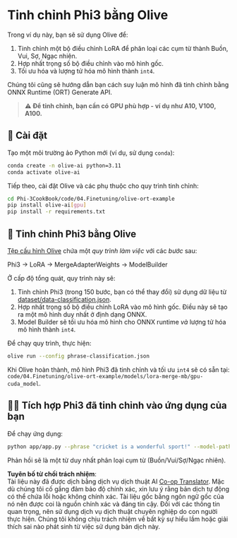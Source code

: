 <!--
CO_OP_TRANSLATOR_METADATA:
{
  "original_hash": "4164123a700fecd535d850f09506d72a",
  "translation_date": "2025-07-16T16:27:23+00:00",
  "source_file": "code/04.Finetuning/olive-ort-example/README.md",
  "language_code": "vi"
}
-->
# Tinh chỉnh Phi3 bằng Olive

Trong ví dụ này, bạn sẽ sử dụng Olive để:

1. Tinh chỉnh một bộ điều chỉnh LoRA để phân loại các cụm từ thành Buồn, Vui, Sợ, Ngạc nhiên.
1. Hợp nhất trọng số bộ điều chỉnh vào mô hình gốc.
1. Tối ưu hóa và lượng tử hóa mô hình thành `int4`.

Chúng tôi cũng sẽ hướng dẫn bạn cách suy luận mô hình đã tinh chỉnh bằng ONNX Runtime (ORT) Generate API.

> **⚠️ Để tinh chỉnh, bạn cần có GPU phù hợp - ví dụ như A10, V100, A100.**

## 💾 Cài đặt

Tạo một môi trường ảo Python mới (ví dụ, sử dụng `conda`):

```bash
conda create -n olive-ai python=3.11
conda activate olive-ai
```

Tiếp theo, cài đặt Olive và các phụ thuộc cho quy trình tinh chỉnh:

```bash
cd Phi-3CookBook/code/04.Finetuning/olive-ort-example
pip install olive-ai[gpu]
pip install -r requirements.txt
```

## 🧪 Tinh chỉnh Phi3 bằng Olive
[Tệp cấu hình Olive](../../../../../code/04.Finetuning/olive-ort-example/phrase-classification.json) chứa một *quy trình làm việc* với các *bước* sau:

Phi3 -> LoRA -> MergeAdapterWeights -> ModelBuilder

Ở cấp độ tổng quát, quy trình này sẽ:

1. Tinh chỉnh Phi3 (trong 150 bước, bạn có thể thay đổi) sử dụng dữ liệu từ [dataset/data-classification.json](../../../../../code/04.Finetuning/olive-ort-example/dataset/dataset-classification.json).
1. Hợp nhất trọng số bộ điều chỉnh LoRA vào mô hình gốc. Điều này sẽ tạo ra một mô hình duy nhất ở định dạng ONNX.
1. Model Builder sẽ tối ưu hóa mô hình cho ONNX runtime *và* lượng tử hóa mô hình thành `int4`.

Để chạy quy trình, thực hiện:

```bash
olive run --config phrase-classification.json
```

Khi Olive hoàn thành, mô hình Phi3 đã tinh chỉnh và tối ưu `int4` sẽ có sẵn tại: `code/04.Finetuning/olive-ort-example/models/lora-merge-mb/gpu-cuda_model`.

## 🧑‍💻 Tích hợp Phi3 đã tinh chỉnh vào ứng dụng của bạn

Để chạy ứng dụng:

```bash
python app/app.py --phrase "cricket is a wonderful sport!" --model-path models/lora-merge-mb/gpu-cuda_model
```

Phản hồi sẽ là một từ duy nhất phân loại cụm từ (Buồn/Vui/Sợ/Ngạc nhiên).

**Tuyên bố từ chối trách nhiệm**:  
Tài liệu này đã được dịch bằng dịch vụ dịch thuật AI [Co-op Translator](https://github.com/Azure/co-op-translator). Mặc dù chúng tôi cố gắng đảm bảo độ chính xác, xin lưu ý rằng bản dịch tự động có thể chứa lỗi hoặc không chính xác. Tài liệu gốc bằng ngôn ngữ gốc của nó nên được coi là nguồn chính xác và đáng tin cậy. Đối với các thông tin quan trọng, nên sử dụng dịch vụ dịch thuật chuyên nghiệp do con người thực hiện. Chúng tôi không chịu trách nhiệm về bất kỳ sự hiểu lầm hoặc giải thích sai nào phát sinh từ việc sử dụng bản dịch này.
